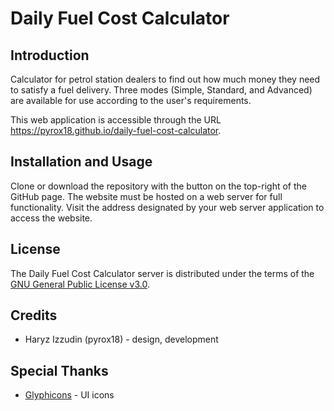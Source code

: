 # Daily Fuel Cost Calculator

Introduction
--------------------------------------------------------------------------------

Calculator for petrol station dealers to find out how much money they need to satisfy a fuel delivery. Three modes (Simple, Standard, and Advanced) are available for use according to the user's requirements.

This web application is accessible through the URL https://pyrox18.github.io/daily-fuel-cost-calculator.

Installation and Usage
--------------------------------------------------------------------------------

Clone or download the repository with the button on the top-right of the GitHub page. The website must be hosted on a web server for full functionality. Visit the address designated by your web server application to access the website.

License
--------------------------------------------------------------------------------

The Daily Fuel Cost Calculator server is distributed under the terms of the [GNU General Public License v3.0][1].

[1]: https://github.com/pyrox18/daily-fuel-cost-calculator/blob/master/LICENSE

Credits
--------------------------------------------------------------------------------

- Haryz Izzudin (pyrox18) - design, development

Special Thanks
--------------------------------------------------------------------------------

- [Glyphicons][2] - UI icons

[2]: https://glyphicons.com